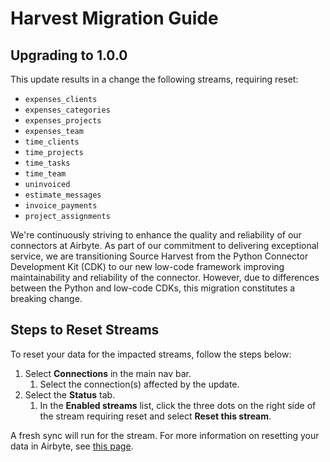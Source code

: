 # Harvest Migration Guide

## Upgrading to 1.0.0

This update results in a change the following streams, requiring reset:
- `expenses_clients`
- `expenses_categories`
- `expenses_projects`
- `expenses_team`
- `time_clients`
- `time_projects`
- `time_tasks`
- `time_team`
- `uninvoiced`
- `estimate_messages`
- `invoice_payments`
- `project_assignments`

We're continuously striving to enhance the quality and reliability of our connectors at Airbyte. As part of our commitment to delivering exceptional service, we are transitioning Source Harvest from the Python Connector Development Kit (CDK) to our new low-code framework improving maintainability and reliability of the connector. However, due to differences between the Python and low-code CDKs, this migration constitutes a breaking change.

## Steps to Reset Streams

To reset your data for the impacted streams, follow the steps below:

1. Select **Connections** in the main nav bar.
    1. Select the connection(s) affected by the update.
2. Select the **Status** tab.
    1. In the **Enabled streams** list, click the three dots on the right side of the stream requiring reset and select **Reset this stream**.

A fresh sync will run for the stream. For more information on resetting your data in Airbyte, see [this page](https://docs.airbyte.com/operator-guides/reset).